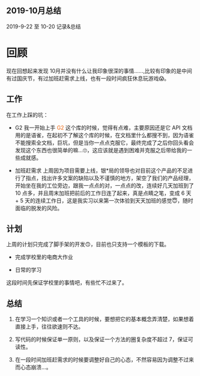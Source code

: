 ## 2019-10月总结

2019-9-22 至 10-20 记录&总结

# 回顾
现在回想起来发现 10月并没有什么让我印象很深的事情......,比较有印象的是中间有过国庆节，有过加班赶需求上线，也有一段时间疯狂休息玩游戏😱。

## 工作
在工作上踩的坑：
+ G2
我一开始上手 <span style="color:#ec6611">G2</span> 这个库的时候，觉得有点难，主要原因还是它 API 文档用的是语雀，在起初不了解这个库的时候，在文档里什么都搜不到，因为语雀不能搜索全文档，巨坑，但是当你一点点克服它，最终完成了之后你回头看会发现这个东西也很简单的嘛...🙄，这应该就是遇到困难并克服之后带给我的一些成就感。


+ 加班赶需求
上周因为项目需要上线，银*局的领导也对目前这个产品的不足进行了指点，找出许多文案的缺陷以及不谨慎的地方，架空了我们的产品经理，开始坐在我的工位旁边，跟我一点点的对，一点点的改，连续好几天加班到了 10 点多，并且周末加班把前后的工作日连了起来，真是点睛之笔，变成 6 天 + 5 天的连续工作日，这是我实习以来第一次体验到天天加班的感觉😇，随时面临的脱发的风险。

## 计划
上周的计划只完成了脚手架的开发🙃，目前也只支持一个模板的下载。

+ 完成学校里的电商大作业

+ 日常的学习

这段时间先保证学校里的事情吧，有些忙不过来了。

## 总结
1. 在学习一个知识或者一个工具的时候，要想把它的基本概念弄清楚，如果想着直接上手，往往欲速则不达。

2. 写代码的时候保证单一原则，以及保证一个方法的圈复杂度不超过 7，保证可读性。

3. 在一段时间加班赶需求的时候要调整好自己的心态，不然容易因为调整不过来而心态崩溃...。
